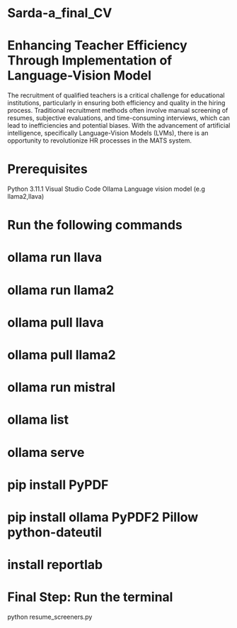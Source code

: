 # Sarda-a_final_CV

# Enhancing Teacher Efficiency Through Implementation of Language-Vision Model

The recruitment of qualified teachers is a critical challenge for educational institutions, particularly in ensuring both efficiency and quality in the hiring process. 
Traditional recruitment methods often involve manual screening of resumes, subjective evaluations, and time-consuming interviews, 
which can lead to inefficiencies and potential biases. With the advancement of artificial intelligence, specifically Language-Vision Models (LVMs), 
there is an opportunity to revolutionize HR processes in the MATS system.

# Prerequisites

Python 3.11.1
Visual Studio Code
Ollama
Language vision model (e.g llama2,llava)

# Run the following commands

# ollama run llava
# ollama run llama2
# ollama pull llava
# ollama pull llama2
# ollama run mistral
# ollama list
# ollama serve
# pip install PyPDF
# pip install ollama PyPDF2 Pillow python-dateutil
# install reportlab

# Final Step: Run the terminal

python resume_screeners.py


